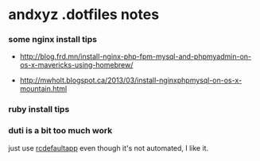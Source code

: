 # andxyz .dotfiles notes

### some nginx install tips

- http://blog.frd.mn/install-nginx-php-fpm-mysql-and-phpmyadmin-on-os-x-mavericks-using-homebrew/

- http://mwholt.blogspot.ca/2013/03/install-nginxphpmysql-on-os-x-mountain.html

### ruby install tips

### duti is a bit too much work

just use [rcdefaultapp](http://www.rubicode.com/Software/RCDefaultApp/) even though it's not automated, I like it.

